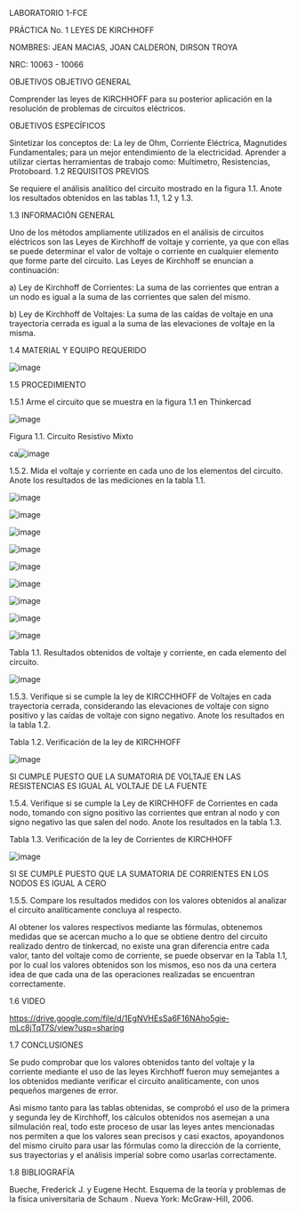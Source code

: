 LABORATORIO 1-FCE

PRÁCTICA No. 1 LEYES DE KIRCHHOFF

NOMBRES: JEAN MACIAS, JOAN CALDERON, DIRSON TROYA

NRC: 10063 - 10066

OBJETIVOS
OBJETIVO GENERAL

Comprender las leyes de KIRCHHOFF para su posterior aplicación en la resolución de problemas de circuitos eléctricos.

OBJETIVOS ESPECÍFICOS

Sintetizar los conceptos de: La ley de Ohm, Corriente Eléctrica, Magnutides Fundamentales; para un mejor entendimiento de la electricidad.
Aprender a utilizar ciertas herramientas de trabajo como: Multímetro, Resistencias, Protoboard.
1.2 REQUISITOS PREVIOS

Se requiere el análisis analítico del circuito mostrado en la figura 1.1. Anote los resultados obtenidos en las tablas 1.1, 1.2 y 1.3.

1.3 INFORMACIÓN GENERAL

Uno de los métodos ampliamente utilizados en el análisis de circuitos eléctricos son las Leyes de Kirchhoff de voltaje y corriente, ya que con ellas se puede determinar el valor de voltaje o corriente en cualquier elemento que forme parte del circuito. Las Leyes de Kirchhoff se enuncian a continuación:

a) Ley de Kirchhoff de Corrientes: La suma de las corrientes que entran a un nodo es igual a la suma de las corrientes que salen del mismo.

b) Ley de Kirchhoff de Voltajes: La suma de las caídas de voltaje en una trayectoria cerrada es igual a la suma de las elevaciones de voltaje en la misma.

1.4 MATERIAL Y EQUIPO REQUERIDO

![image](https://user-images.githubusercontent.com/116821398/201948698-7c473650-8bee-41e0-a1d9-6893f6845361.png)

1.5 PROCEDIMIENTO

1.5.1 Arme el circuito que se muestra en la figura 1.1 en Thinkercad

![image](https://user-images.githubusercontent.com/116821398/201948781-d3f9f3c2-b5b6-4a0a-a2f7-f4643b128e9f.png)

Figura 1.1. Circuito Resistivo Mixto

ca![image](https://user-images.githubusercontent.com/116821398/201948833-1bc4f7ab-2772-4fe4-bafc-e4764f582779.png)

1.5.2. Mida el voltaje y corriente en cada uno de los elementos del circuito. Anote los resultados de las mediciones en la tabla 1.1.

![image](https://user-images.githubusercontent.com/116821398/201948899-777db510-50b6-4436-bd3f-f2e4bdc09265.png)

![image](https://user-images.githubusercontent.com/116821398/201948929-a697d529-f2bd-42db-bb8d-523417d68263.png)

![image](https://user-images.githubusercontent.com/116821398/201948964-b17e59e9-43c0-467b-832f-8ab937dabf25.png)

![image](https://user-images.githubusercontent.com/116821398/201949002-1c76318b-387f-4da6-8959-df57bf6355d7.png)

![image](https://user-images.githubusercontent.com/116821398/201949208-f42fa3a7-2835-4d36-84e8-e115225aab74.png)

![image](https://user-images.githubusercontent.com/116821398/201949258-5f69e653-0750-4a05-b7b0-014c7395c875.png)

![image](https://user-images.githubusercontent.com/116821398/201949291-243877ab-58fe-4770-9b79-104341223d09.png)

![image](https://user-images.githubusercontent.com/116821398/201949321-4c773a9e-6c9d-4dab-af59-83b167ab996d.png)

![image](https://user-images.githubusercontent.com/116821398/201949341-5856076e-bd57-4537-b2a6-dfdd81a256bd.png)

Tabla 1.1. Resultados obtenidos de voltaje y corriente, en cada elemento del circuito.

![image](https://user-images.githubusercontent.com/116821398/201949425-a99051ce-48b9-470b-a42f-0983dc59057b.png)

1.5.3. Verifique si se cumple la ley de KIRCCHHOFF de Voltajes en cada trayectoria cerrada, considerando las elevaciones de voltaje con signo positivo y las caídas de voltaje con signo negativo. Anote los resultados en la tabla 1.2.

Tabla 1.2. Verificación de la ley de KIRCHHOFF

![image](https://user-images.githubusercontent.com/116821398/201949475-89216309-c0ab-4050-b568-e803601bfdfe.png)

SI CUMPLE PUESTO QUE LA SUMATORIA DE VOLTAJE EN LAS RESISTENCIAS ES IGUAL AL VOLTAJE DE LA FUENTE

1.5.4. Verifique si se cumple la Ley de KIRCHHOFF de Corrientes en cada nodo, tomando con signo positivo las corrientes que entran al nodo y con signo negativo las que salen del nodo. Anote los resultados en la tabla 1.3.

Tabla 1.3. Verificación de la ley de Corrientes de KIRCHHOFF

![image](https://user-images.githubusercontent.com/116821398/201949527-9e0b62bf-22a9-4a92-889e-a4e040b71957.png)

SI SE CUMPLE PUESTO QUE LA SUMATORIA DE CORRIENTES EN LOS NODOS ES IGUAL A CERO

1.5.5. Compare los resultados medidos con los valores obtenidos al analizar el circuito analíticamente concluya al respecto.

Al obtener los valores respectivos mediante las fórmulas, obtenemos medidas que se acercan mucho a lo que se obtiene dentro del circuito realizado dentro de tinkercad, no existe una gran diferencia entre cada valor, tanto del voltaje como de corriente, se puede observar en la Tabla 1.1, por lo cual los valores obtenidos son los mismos, eso nos da una certera idea de que cada una de las operaciones realizadas se encuentran correctamente.

1.6 VIDEO

https://drive.google.com/file/d/1EgNVHEsSa6F16NAho5gie-mLc8jTqT7S/view?usp=sharing

1.7 CONCLUSIONES

Se pudo comprobar que los valores obtenidos tanto del voltaje y la corriente mediante el uso de las leyes Kirchhoff fueron muy semejantes a los obtenidos mediante verificar el circuito analiticamente, con unos pequeños margenes de error.

Asi mismo tanto para las tablas obtenidas, se comprobó el uso de la primera y segunda ley de Kirchhoff, los cálculos obtenidos nos asemejan a una silmulación real, todo este proceso de usar las leyes antes mencionadas nos permiten a que los valores sean precisos y casi exactos, apoyandonos del mismo ciruito para usar las fórmulas como la dirección de la corriente, sus trayectorias y el análisis imperial sobre como usarlas correctamente.

1.8 BIBLIOGRAFÍA

Bueche, Frederick J. y Eugene Hecht. Esquema de la teoría y problemas de la física universitaria de Schaum . Nueva York: McGraw-Hill, 2006.
